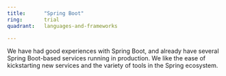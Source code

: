 ```yaml
---
title:      "Spring Boot"
ring:       trial
quadrant:   languages-and-frameworks

---
```


We have had good experiences with Spring Boot, and already have several Spring Boot-based services running in 
production. We like the ease of kickstarting new services and the variety of tools in the Spring ecosystem.
 
